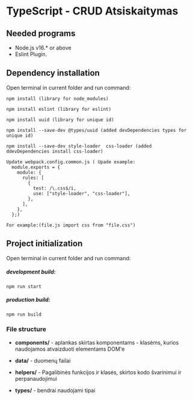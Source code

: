 # TypeScript - CRUD Atsiskaitymas

## Needed programs

- Node.js v16.\* or above
- Eslint Plugin.

## Dependency installation

Open terminal in current folder and run command:

```
npm install (library for node_modules)

npm install eslint (library for eslint)

npm install uuid (library for unique id)

npm install --save-dev @types/uuid (added devDependencies types for unique id)

npm install --save-dev style-loader  css-loader (added ddevDependencies install css-loader)

Update webpack.config.common.js ( Upade example:
  module.exports = {
    module: {
      rules: [
        {
          test: /\.css$/i,
          use: ["style-loader", "css-loader"],
        },
      ],
    },
  };)

For example:(file.js import css from "file.css")
```

## Project initialization

Open terminal in current folder and run command:

##### development build:

```
npm run start 
```

##### production build:

```
npm run build
```

### File structure

- **components/** - aplankas skirtas komponentams - klasėms, kurios naudojamos atvaizduoti elementams DOM'e

- **data/** - duomenų failai

- **helpers/** - Pagalibinės funkcijos ir klasės, skirtos kodo švarinimui ir perpanaudojimui

- **types/** - bendrai naudojami tipai